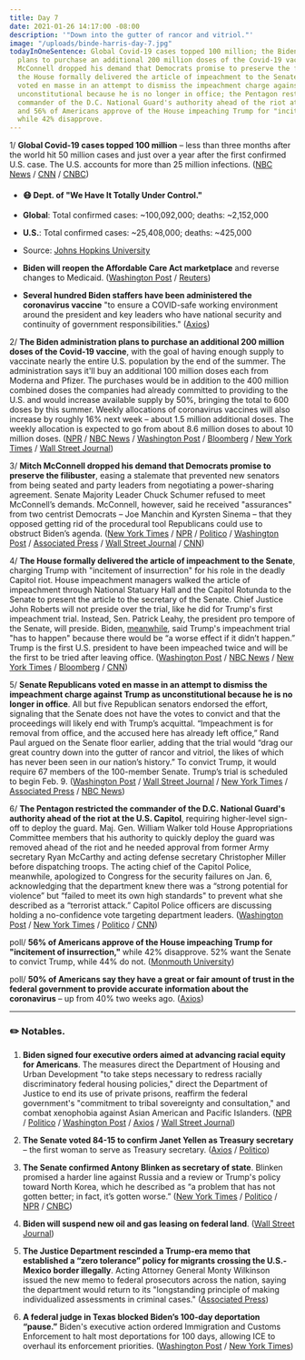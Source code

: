 ```yaml
---
title: Day 7
date: 2021-01-26 14:17:00 -08:00
description: '"Down into the gutter of rancor and vitriol."'
image: "/uploads/binde-harris-day-7.jpg"
todayInOneSentence: Global Covid-19 cases topped 100 million; the Biden administration
  plans to purchase an additional 200 million doses of the Covid-19 vaccine; Mitch
  McConnell dropped his demand that Democrats promise to preserve the filibuster;
  the House formally delivered the article of impeachment to the Senate; Republicans
  voted en masse in an attempt to dismiss the impeachment charge against Trump as
  unconstitutional because he is no longer in office; the Pentagon restricted the
  commander of the D.C. National Guard's authority ahead of the riot at the Capitol;
  and 56% of Americans approve of the House impeaching Trump for "incitement of insurrection,"
  while 42% disapprove.
---
```


1/ **Global Covid-19 cases topped 100 million** – less than three months after the world hit 50 million cases and just over a year after the first confirmed U.S. case. The U.S. accounts for more than 25 million infections. ([NBC News](https://www.nbcnews.com/news/world/global-covid-19-cases-top-100-million-new-strains-emerge-n1255544) / [CNN](https://www.cnn.com/2021/01/26/world/coronavirus-100-million-cases-intl/index.html) / [CNBC](https://www.cnbc.com/2021/01/26/covid-live-updates.html))

* #### 😷 Dept. of "We Have It Totally Under Control."

* **Global**: Total confirmed cases: \~100,092,000; deaths: \~2,152,000

* **U.S.**: Total confirmed cases: \~25,408,000; deaths: \~425,000

* Source: [Johns Hopkins University](https://coronavirus.jhu.edu/map.html)

* **Biden will reopen the Affordable Care Act marketplace** and reverse changes to Medicaid. ([Washington Post](https://www.washingtonpost.com/health/biden-to-reopen-aca-insurance-marketplaces-as-pandemic-has-cost-millions-of-american-their-coverage/2021/01/25/ccfc2402-5e74-11eb-9061-07abcc1f9229_story.html) / [Reuters](https://www.reuters.com/article/us-health-coronavirus-usa-insurance/biden-to-reopen-online-health-insurance-marketplace-ease-medicaid-rules-idUSKBN29V1KO))

* **Several hundred Biden staffers have been administered the coronavirus vaccine** "to ensure a COVID-safe working environment around the president and key leaders who have national security and continuity of government responsibilities." ([Axios](https://www.axios.com/biden-white-house-staff-vaccines-e6fbd190-a97c-4597-84b3-ff0efcd306d7.html))

2/ **The Biden administration plans to purchase an additional 200 million doses of the Covid-19 vaccine**, with the goal of having enough supply to vaccinate nearly the entire U.S. population by the end of the summer. The administration says it'll buy an additional 100 million doses each from Moderna and Pfizer. The purchases would be in addition to the 400 million combined doses the companies had already committed to providing to the U.S. and would increase available supply by 50%, bringing the total to 600 doses by this summer. Weekly allocations of coronavirus vaccines will also increase by roughly 16% next week – about 1.5 million additional doses. The weekly allocation is expected to go from about 8.6 million doses to about 10 million doses. ([NPR](https://www.npr.org/sections/president-biden-takes-office/2021/01/26/960857706/the-biden-administration-is-working-to-buy-200-million-more-covid-19-vaccine-dos) / [NBC News](https://www.nbcnews.com/politics/white-house/biden-administration-orders-additional-200-million-doses-covid-19-vaccine-n1255744) / [Washington Post](https://www.washingtonpost.com/health/2021/01/26/vaccine-supply-biden/) / [Bloomberg](https://www.bloomberg.com/news/articles/2021-01-26/pfizer-to-deliver-u-s-vaccine-doses-faster-than-expected-ceo?sref=MIBMEEoj) / [New York Times](https://www.nytimes.com/live/2021/01/26/world/covid-19-coronavirus/covid-vaccine-distribution) / [Wall Street Journal](https://www.wsj.com/articles/biden-administration-officials-told-governors-they-will-increase-weekly-vaccine-allocations-to-states-11611693766))

3/ **Mitch McConnell dropped his demand that Democrats promise to preserve the filibuster**, easing a stalemate that prevented new senators from being seated and party leaders from negotiating a power-sharing agreement. Senate Majority Leader Chuck Schumer refused to meet McConnell’s demands. McConnell, however, said he received "assurances" from two centrist Democrats – Joe Manchin and Kyrsten Sinema – that they opposed getting rid of the procedural tool Republicans could use to obstruct Biden’s agenda. ([New York Times](https://www.nytimes.com/2021/01/25/us/senate-filibuster.html) / [NPR](https://www.npr.org/2021/01/26/960621238/mcconnell-relents-on-senate-filibuster-stalemate) / [Politico](https://www.politico.com/news/2021/01/25/joe-manchin-filibuster-462364) / [Washington Post](https://www.washingtonpost.com/powerpost/mcconnell-relents-on-senate-rules-signals-power-sharing-deal-with-democrats/2021/01/25/fe4d1634-5f7c-11eb-9061-07abcc1f9229_story.html) / [Associated Press](https://apnews.com/article/politics-filibusters-kyrsten-sinema-joe-manchin-mitch-mcconnell-e2cc0c9fe29370b009277877604745e0) / [Wall Street Journal](https://www.wsj.com/articles/senate-power-sharing-deal-moves-ahead-11611630763?mod=djemalertNEWS) / [CNN](https://www.cnn.com/2021/01/25/politics/senate-republicans-power-sharing-deal/index.html))

4/ **The House formally delivered the article of impeachment to the Senate**, charging Trump with "incitement of insurrection" for his role in the deadly Capitol riot. House impeachment managers walked the article of impeachment through National Statuary Hall and the Capitol Rotunda to the Senate to present the article to the secretary of the Senate. Chief Justice John Roberts will not preside over the trial, like he did for Trump's first impeachment trial. Instead, Sen. Patrick Leahy, the president pro tempore of the Senate, will preside. Biden, [meanwhile](https://www.cnn.com/2021/01/25/politics/joe-biden-trump-impeachment/index.html), said Trump's impeachment trial "has to happen" because there would be “a worse effect if it didn’t happen.” Trump is the first U.S. president to have been impeached twice and will be the first to be tried after leaving office. ([Washington Post](https://www.washingtonpost.com/politics/senate-trump-impeachment/2021/01/25/e747ec76-5f26-11eb-9061-07abcc1f9229_story.html) / [NBC News](https://www.nbcnews.com/politics/politics-news/house-deliver-trump-impeachment-article-senate-kicking-trial-preparations-n1255598) / [New York Times](https://www.nytimes.com/2021/01/25/us/politics/house-impeachment-article-senate.html) / [Bloomberg](https://www.bloomberg.com/news/articles/2021-01-25/trump-impeachment-trial-poised-to-open-with-march-across-capitol?sref=MIBMEEoj) / [CNN](https://www.cnn.com/2021/01/25/politics/impeachment-article-senate-house/index.html))

5/ **Senate Republicans voted en masse in an attempt to dismiss the impeachment charge against Trump as unconstitutional because he is no longer in office**. All but five Republican senators endorsed the effort, signaling that the Senate does not have the votes to convict and that the proceedings will likely end with Trump’s acquittal. “Impeachment is for removal from office, and the accused here has already left office,” Rand Paul argued on the Senate floor earlier, adding that the trial would “drag our great country down into the gutter of rancor and vitriol, the likes of which has never been seen in our nation’s history.” To convict Trump, it would require 67 members of the 100-member Senate. Trump’s trial is scheduled to begin Feb. 9. ([Washington Post](https://www.washingtonpost.com/politics/gop-senators-to-question-basis-for-trump-impeachment-signaling-likely-acquittal/2021/01/26/cd7397dc-6002-11eb-9061-07abcc1f9229_story.html) / [Wall Street Journal](https://www.wsj.com/articles/republicans-challenge-trump-impeachment-trial-11611683182?mod=politics_lead_pos2) / [New York Times](https://www.nytimes.com/2021/01/26/us/politics/impeachment-charge-senate.html) / [Associated Press](https://apnews.com/article/trump-impeachment-senate-eeff16bd40a4fe3b65b5efc9f1582289) / [NBC News](https://www.nbcnews.com/politics/congress/senators-be-sworn-trump-impeachment-trial-where-they-will-be-n1255686))

6/ **The Pentagon restricted the commander of the D.C. National Guard's authority ahead of the riot at the U.S. Capitol**, requiring higher-level sign-off to deploy the guard. Maj. Gen. William Walker told House Appropriations Committee  members that his authority to quickly deploy the guard was removed ahead of the riot and he needed approval from former Army secretary Ryan McCarthy and acting defense secretary Christopher Miller before dispatching troops. The acting chief of the Capitol Police, meanwhile, apologized to Congress for the security failures on Jan. 6, acknowledging that the department knew there was a “strong potential for violence” but “failed to meet its own high standards" to prevent what she described as a “terrorist attack.” Capitol Police officers are discussing holding a no-confidence vote targeting department leaders. ([Washington Post](https://www.washingtonpost.com/national-security/dc-guard-capitol-riots-william-walker-pentagon/2021/01/26/98879f44-5f69-11eb-ac8f-4ae05557196e_story.html) / [New York Times](https://www.nytimes.com/2021/01/26/us/politics/capitol-police-national-guard.html) / [Politico](https://www.politico.com/news/2021/01/26/capitol-police-chief-apologizes-security-failure-462668) / [CNN](https://www.cnn.com/2021/01/26/politics/capitol-police-riot-no-confidence/))

poll/ **56% of Americans approve of the House impeaching Trump for "incitement of insurrection,"** while 42% disapprove. 52% want the Senate to convict Trump, while 44% do not. ([Monmouth University](https://www.monmouth.edu/polling-institute/reports/monmouthpoll_US_012521/))

poll/ **50% of Americans say they have a great or fair amount of trust in the federal government to provide accurate information about the coronavirus** – up from 40% two weeks ago. ([Axios](https://www.axios.com/axios-ipsos-poll-federal-trust-covid-surges-95aeb75e-b9ad-4ccd-b5e5-3301e7c68a6f.html))

---

### ✏️ Notables.

1. **Biden signed four executive orders aimed at advancing racial equity for Americans**. The measures direct the Department of Housing and Urban Development "to take steps necessary to redress racially discriminatory federal housing policies," direct the Department of Justice to end its use of private prisons, reaffirm the federal government's "commitment to tribal sovereignty and consultation," and combat xenophobia against Asian American and Pacific Islanders. ([NPR](https://www.npr.org/sections/president-biden-takes-office/2021/01/26/960725707/biden-aims-to-advance-racial-equity-with-executive-actions) / [Politico](https://www.politico.com/news/2021/01/26/biden-executive-orders-racial-equity-462663) / [Washington Post](https://www.washingtonpost.com/politics/biden-to-sign-executive-actions-on-equity/2021/01/26/3ffbcff6-5f8e-11eb-9430-e7c77b5b0297_story.html) / [Axios](https://www.axios.com/biden-signs-racial-equity-executive-orders-private-prisons-98e094a4-b156-48c4-bac6-b359c29c0652.html) / [Wall Street Journal](https://www.wsj.com/articles/biden-to-sign-executive-orders-to-phase-out-federal-use-of-private-prisons-11611682272))

2. **The Senate voted 84-15 to confirm Janet Yellen as Treasury secretary** – the first woman to serve as Treasury secretary. ([Axios](https://www.axios.com/janet-yellen-confirmed-treasury-secretary-biden-f637dd31-68b9-4620-8a8c-c92b6f2fe716.html) / [Politico](https://www.politico.com/news/2021/01/25/senate-confirms-janet-yellen-treasury-462390))

3. **The Senate confirmed Antony Blinken as secretary of state**. Blinken promised a harder line against Russia and a review or Trump's policy toward North Korea, which he described as “a problem that has not gotten better; in fact, it’s gotten worse.” ([New York Times](https://www.nytimes.com/2021/01/26/us/politics/blinken-state-department.html) / [Politico](https://www.politico.com/news/2021/01/26/antony-blinken-confirmed-secretary-of-state-462660) / [NPR](https://www.npr.org/sections/president-biden-takes-office/2021/01/26/960721971/senate-confirms-blinken-as-secretary-of-state) / [CNBC](https://www.cnbc.com/2021/01/26/senate-confirms-antony-blinken-as-secretary-of-state.html))

4. **Biden will suspend new oil and gas leasing on federal land**. ([Wall Street Journal](https://www.wsj.com/articles/biden-to-suspendnew-federal-oil-and-gas-leasing-11611672331))

5. **The Justice Department rescinded a Trump-era memo that established a “zero tolerance” policy for migrants crossing the U.S.-Mexico border illegally**. Acting Attorney General Monty Wilkinson issued the new memo to federal prosecutors across the nation, saying the department would return to its "longstanding principle of making individualized assessments in criminal cases." ([Associated Press](https://apnews.com/article/latin-america-immigration-only-on-ap-mexico-0072e62b21009f1e86244031c6c0380b))

6. **A federal judge in Texas blocked Biden’s 100-day deportation “pause.”** Biden's executive action ordered Immigration and Customs Enforcement to halt most deportations for 100 days, allowing ICE to overhaul its enforcement priorities. ([Washington Post](https://www.washingtonpost.com/national/federal-court-in-texas-blocks-bidens-100-day-deportation-pause/2021/01/26/7c311b10-6011-11eb-ac8f-4ae05557196e_story.html) / [New York Times](https://www.nytimes.com/2021/01/26/us/politics/biden-immigration-deportation.html))